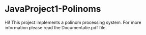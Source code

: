 # JavaProject1-Polinoms
Hi! This project implements a polinom processing system. For more information please read the Documentatie.pdf file. 
